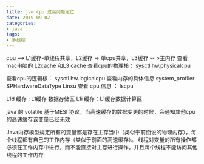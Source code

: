 ```yaml
---
title: jvm cpu 过高问题定位
date: 2019-09-02
categories: 
- java
tags:
- 多线程
---
```

cpu  --> L1缓存-单线程共享，L2缓存 -> 单cpu共享，L3缓存 -- >主内存
查看 mac电脑的 L2cache 和L3 cache
查看cpu的物理核：
sysctl hw.physicalcpu

查看cpu的逻辑核：
sysctl hw.logicalcpu
查看内存的具体信息
system_profiler SPHardwareDataType
Linxu 查看 cpu 信息 ： lscpu

L1d 缓存 : L1缓存 数据存储区
L1i 缓存：L1缓存数据计算区



java 的 volatile 基于MESI 协议，当高速缓存的数据变更的时候，会通知其他cpu的高速缓存该变量已经无效

Java内存模型规定所有的变量都是存在主存当中（类似于前面说的物理内存），每个线程都有自己的工作内存（类似于前面的高速缓存）。
线程对变量的所有操作都必须在工作内存中进行，而不能直接对主存进行操作。并且每个线程不能访问其他线程的工作内存
